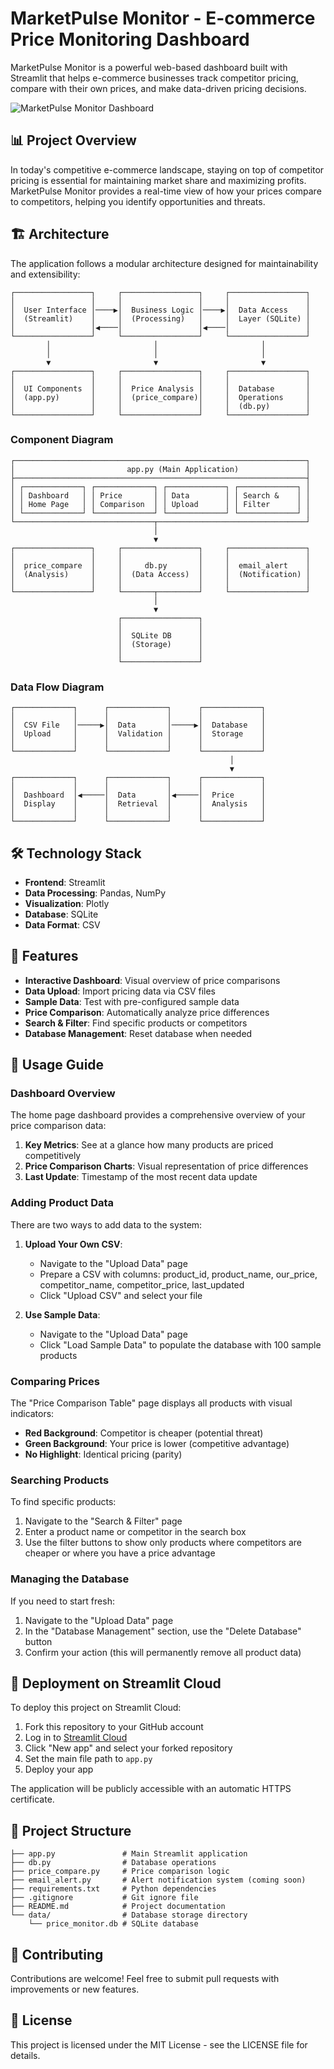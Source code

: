 # MarketPulse Monitor - E-commerce Price Monitoring Dashboard

MarketPulse Monitor is a powerful web-based dashboard built with Streamlit that helps e-commerce businesses track competitor pricing, compare with their own prices, and make data-driven pricing decisions.

![MarketPulse Monitor Dashboard](https://i.ibb.co/qnwP3jw/market-pulse-dashboard.png)

## 📊 Project Overview

In today's competitive e-commerce landscape, staying on top of competitor pricing is essential for maintaining market share and maximizing profits. MarketPulse Monitor provides a real-time view of how your prices compare to competitors, helping you identify opportunities and threats.

## 🏗️ Architecture

The application follows a modular architecture designed for maintainability and extensibility:

```
┌─────────────────┐     ┌─────────────────┐     ┌─────────────────┐
│                 │     │                 │     │                 │
│  User Interface │────▶│  Business Logic │────▶│  Data Access    │
│  (Streamlit)    │     │  (Processing)   │     │  Layer (SQLite) │
│                 │◀────│                 │◀────│                 │
└─────────────────┘     └─────────────────┘     └─────────────────┘
        │                       │                       │
        │                       │                       │
        ▼                       ▼                       ▼
┌─────────────────┐     ┌─────────────────┐     ┌─────────────────┐
│                 │     │                 │     │                 │
│  UI Components  │     │  Price Analysis │     │  Database       │
│  (app.py)       │     │  (price_compare)│     │  Operations     │
│                 │     │                 │     │  (db.py)        │
└─────────────────┘     └─────────────────┘     └─────────────────┘
```

### Component Diagram

```
┌─────────────────────────────────────────────────────────────────┐
│                         app.py (Main Application)               │
├─────────────────────────────────────────────────────────────────┤
│ ┌─────────────┐ ┌─────────────┐ ┌─────────────┐ ┌─────────────┐ │
│ │ Dashboard   │ │ Price       │ │ Data        │ │ Search &    │ │
│ │ Home Page   │ │ Comparison  │ │ Upload      │ │ Filter      │ │
│ └─────────────┘ └─────────────┘ └─────────────┘ └─────────────┘ │
└───────────────────────────────┬─────────────────────────────────┘
                                │
                                ▼
┌─────────────────┐     ┌─────────────────┐     ┌─────────────────┐
│                 │     │                 │     │                 │
│  price_compare  │     │     db.py       │     │  email_alert    │
│  (Analysis)     │     │  (Data Access)  │     │  (Notification) │
│                 │     │                 │     │                 │
└─────────────────┘     └───────┬─────────┘     └─────────────────┘
                                │
                                ▼
                        ┌─────────────────┐
                        │                 │
                        │  SQLite DB      │
                        │  (Storage)      │
                        │                 │
                        └─────────────────┘
```

### Data Flow Diagram

```
┌─────────────┐      ┌─────────────┐      ┌─────────────┐
│             │      │             │      │             │
│  CSV File   │─────▶│  Data       │─────▶│  Database   │
│  Upload     │      │  Validation │      │  Storage    │
│             │      │             │      │             │
└─────────────┘      └─────────────┘      └─────────────┘
                                                 │
                                                 ▼
┌─────────────┐      ┌─────────────┐      ┌─────────────┐
│             │      │             │      │             │
│  Dashboard  │◀─────│  Data       │◀─────│  Price      │
│  Display    │      │  Retrieval  │      │  Analysis   │
│             │      │             │      │             │
└─────────────┘      └─────────────┘      └─────────────┘
```

## 🛠️ Technology Stack

- **Frontend**: Streamlit
- **Data Processing**: Pandas, NumPy
- **Visualization**: Plotly
- **Database**: SQLite
- **Data Format**: CSV

## 📱 Features

- **Interactive Dashboard**: Visual overview of price comparisons
- **Data Upload**: Import pricing data via CSV files
- **Sample Data**: Test with pre-configured sample data
- **Price Comparison**: Automatically analyze price differences
- **Search & Filter**: Find specific products or competitors
- **Database Management**: Reset database when needed

## 📖 Usage Guide

### Dashboard Overview

The home page dashboard provides a comprehensive overview of your price comparison data:

1. **Key Metrics**: See at a glance how many products are priced competitively
2. **Price Comparison Charts**: Visual representation of price differences
3. **Last Update**: Timestamp of the most recent data update

### Adding Product Data

There are two ways to add data to the system:

1. **Upload Your Own CSV**:
   - Navigate to the "Upload Data" page
   - Prepare a CSV with columns: product_id, product_name, our_price, competitor_name, competitor_price, last_updated
   - Click "Upload CSV" and select your file

2. **Use Sample Data**:
   - Navigate to the "Upload Data" page
   - Click "Load Sample Data" to populate the database with 100 sample products

### Comparing Prices

The "Price Comparison Table" page displays all products with visual indicators:

- **Red Background**: Competitor is cheaper (potential threat)
- **Green Background**: Your price is lower (competitive advantage)
- **No Highlight**: Identical pricing (parity)

### Searching Products

To find specific products:

1. Navigate to the "Search & Filter" page
2. Enter a product name or competitor in the search box
3. Use the filter buttons to show only products where competitors are cheaper or where you have a price advantage

### Managing the Database

If you need to start fresh:

1. Navigate to the "Upload Data" page
2. In the "Database Management" section, use the "Delete Database" button
3. Confirm your action (this will permanently remove all product data)

## 🚀 Deployment on Streamlit Cloud

To deploy this project on Streamlit Cloud:

1. Fork this repository to your GitHub account
2. Log in to [Streamlit Cloud](https://streamlit.io/cloud)
3. Click "New app" and select your forked repository
4. Set the main file path to `app.py`
5. Deploy your app

The application will be publicly accessible with an automatic HTTPS certificate.

## 🔧 Project Structure

```
├── app.py               # Main Streamlit application
├── db.py                # Database operations
├── price_compare.py     # Price comparison logic
├── email_alert.py       # Alert notification system (coming soon)
├── requirements.txt     # Python dependencies
├── .gitignore           # Git ignore file
├── README.md            # Project documentation
└── data/                # Database storage directory
    └── price_monitor.db # SQLite database
```

## 🤝 Contributing

Contributions are welcome! Feel free to submit pull requests with improvements or new features.

## 📄 License

This project is licensed under the MIT License - see the LICENSE file for details.